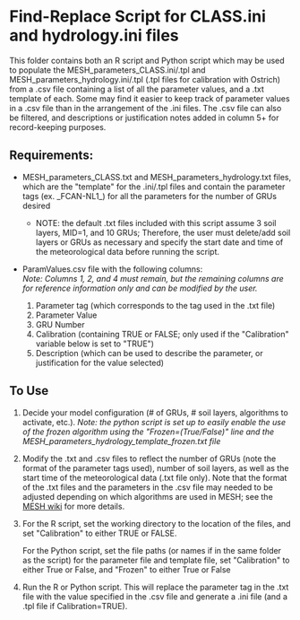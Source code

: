 # Find-Replace Script for CLASS.ini and hydrology.ini files

This folder contains both an R script and Python script which may be used to populate the MESH_parameters_CLASS.ini/.tpl and MESH_parameters_hydrology.ini/.tpl (.tpl files for calibration with Ostrich) from a .csv file containing a list of all the parameter values, and a .txt template of each. Some may find it easier to keep track of parameter values in a .csv file than in the arrangement of the .ini files. The .csv file can also be filtered, and descriptions or justification notes added in column 5+ for record-keeping purposes.

## Requirements:
- MESH_parameters_CLASS.txt and MESH_parameters_hydrology.txt files, which are the "template" for the .ini/.tpl files and contain the parameter tags (ex. \_FCAN-NL1_) for all the parameters for the number of GRUs desired
  - NOTE: the default .txt files included with this script assume 3 soil layers, MID=1, and 10 GRUs; Therefore, the user must delete/add soil layers or GRUs as necessary and specify the start date and time of the meteorological data before running the script.

- ParamValues.csv file with the following columns:  
    *Note: Columns 1, 2, and 4 must remain, but the remaining columns are for reference information only and can be modified by the user.*
    1. Parameter tag (which corresponds to the tag used in the .txt file)
    2. Parameter Value
    3. GRU Number
    4. Calibration (containing TRUE or FALSE; only used if the "Calibration" variable below is set to "TRUE")
    5. Description (which can be used to describe the parameter, or justification for the value selected)

## To Use
  1. Decide your model configuration (# of GRUs, # soil layers, algorithms to activate, etc.). *Note: the python script is set up to easily enable the use of the frozen algorithm using the "Frozen=(True/False)" line and the MESH_parameters_hydrology_template_frozen.txt file*
  2. Modify the .txt and .csv files to reflect the number of GRUs (note the format of the parameter tags used), number of soil layers, as well as the start time of the meteorological data (.txt file only). Note that the format of the .txt files and the parameters in the .csv file may needed to be adjusted depending on which algorithms are used in MESH; see the [MESH wiki](https://wiki.usask.ca/display/MESH/MESH+User+Page) for more details.
  3. For the R script, set the working directory to the location of the files, and set "Calibration" to either TRUE or FALSE.

     For the Python script, set the file paths (or names if in the same folder as the script) for the parameter file and template file, set "Calibration" to either True or False, and "Frozen" to either True or False
  4. Run the R or Python script. This will replace the parameter tag in the .txt file with the value specified in the .csv file and generate a .ini file (and a .tpl file if Calibration=TRUE).
